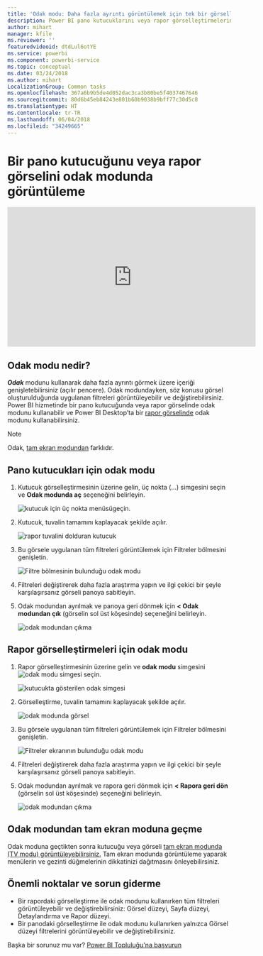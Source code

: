 ```yaml
---
title: 'Odak modu: Daha fazla ayrıntı görüntülemek için tek bir görselleştirmeyi yakınlaştırın.'
description: Power BI pano kutucuklarını veya rapor görselleştirmelerini odak modunda (büyütme olarak da bilinir) görüntülemeye yönelik belgeler.
author: mihart
manager: kfile
ms.reviewer: ''
featuredvideoid: dtdLul6otYE
ms.service: powerbi
ms.component: powerbi-service
ms.topic: conceptual
ms.date: 03/24/2018
ms.author: mihart
LocalizationGroup: Common tasks
ms.openlocfilehash: 367a6b9b5de4d052dac3ca3b80be5f4037467646
ms.sourcegitcommit: 80d6b45eb84243e801b60b9038b9bff77c30d5c8
ms.translationtype: HT
ms.contentlocale: tr-TR
ms.lasthandoff: 06/04/2018
ms.locfileid: "34249665"
---
```

# <a name="display-a-dashboard-tile-or-report-visual-in-focus-mode"></a>Bir pano kutucuğunu veya rapor görselini odak modunda görüntüleme

<iframe width="560" height="315" src="https://www.youtube.com/embed/dtdLul6otYE" frameborder="0" allowfullscreen></iframe>


## <a name="what-is-focus-mode"></a>Odak modu nedir?

***Odak*** modunu kullanarak daha fazla ayrıntı görmek üzere içeriği genişletebilirsiniz (açılır pencere).  Odak modundayken, söz konusu görsel oluşturulduğunda uygulanan filtreleri görüntüleyebilir ve değiştirebilirsiniz.  Power BI hizmetinde bir pano kutucuğunda veya rapor görselinde odak modunu kullanabilir ve Power BI Desktop’ta bir [rapor görselinde](desktop-report-view.md) odak modunu kullanabilirsiniz.

> [!NOTE]
> Odak, [tam ekran modundan](service-fullscreen-mode.md) farklıdır.
> 


## <a name="focus-mode-for-dashboard-tiles"></a>Pano kutucukları için odak modu

1. Kutucuk görselleştirmesinin üzerine gelin, üç nokta (...) simgesini seçin ve **Odak modunda aç** seçeneğini belirleyin. 

    ![kutucuk için üç nokta menüsü](media/service-focus-mode/power-bi-dashboard-focus-mode.png)geçin.

2. Kutucuk, tuvalin tamamını kaplayacak şekilde açılır. 

   ![rapor tuvalini dolduran kutucuk](media/service-focus-mode/power-bi-tile-focus.png)

3. Bu görsele uygulanan tüm filtreleri görüntülemek için Filtreler bölmesini genişletin.
   
   ![Filtre bölmesinin bulunduğu odak modu](media/service-focus-mode/power-bi-focus-filters.png)

4. Filtreleri değiştirerek daha fazla araştırma yapın ve ilgi çekici bir şeyle karşılaşırsanız görseli panoya sabitleyin.

5. Odak modundan ayrılmak ve panoya geri dönmek için **< Odak modundan çık** (görselin sol üst köşesinde) seçeneğini belirleyin.
   
    ![odak modundan çıkma](media/service-focus-mode/power-bi-tile-exit-focus.png)    


## <a name="focus-mode-for-report-visualizations"></a>Rapor görselleştirmeleri için odak modu

1. Rapor görselleştirmesinin üzerine gelin ve **odak modu** simgesini ![odak modu simgesi](media/service-focus-mode/pbi_popout.jpg) seçin.  
   
   ![kutucukta gösterilen odak simgesi](media/service-focus-mode/power-bi-hover-focus.png)
2. Görselleştirme, tuvalin tamamını kaplayacak şekilde açılır. 

   ![odak modunda görsel](media/service-focus-mode/power-bi-display-focus-newer2.png)
3. Bu görsele uygulanan tüm filtreleri görüntülemek için Filtreler bölmesini genişletin.
   
   ![Filtreler ekranının bulunduğu odak modu](media/service-focus-mode/power-bi-display-focus-filters.png)
4. Filtreleri değiştirerek daha fazla araştırma yapın ve ilgi çekici bir şeyle karşılaşırsanız görseli panoya sabitleyin.   
5. Odak modundan ayrılmak ve rapora geri dönmek için **< Rapora geri dön** (görselin sol üst köşesinde) seçeneğini belirleyin. 
   
    ![odak modundan çıkma](media/service-focus-mode/power-bi-exit-focus-report.png)  

## <a name="go-from-focus-mode-to-full-screen-mode"></a>Odak modundan tam ekran moduna geçme
Odak moduna geçtikten sonra kutucuğu veya görseli [tam ekran modunda (TV modu) görüntüleyebilirsiniz.](service-fullscreen-mode.md) Tam ekran modunda görüntüleme yaparak menülerin ve gezinti düğmelerinin dikkatinizi dağıtmasını önleyebilirsiniz.

## <a name="considerations-and-troubleshooting"></a>Önemli noktalar ve sorun giderme
* Bir rapordaki görselleştirme ile odak modunu kullanırken tüm filtreleri görüntüleyebilir ve değiştirebilirsiniz: Görsel düzeyi, Sayfa düzeyi, Detaylandırma ve Rapor düzeyi.    
* Bir panodaki görselleştirme ile odak modunu kullanırken yalnızca Görsel düzeyi filtrelerini görüntüleyebilir ve değiştirebilirsiniz.

Başka bir sorunuz mu var? [Power BI Topluluğu'na başvurun](http://community.powerbi.com/)

